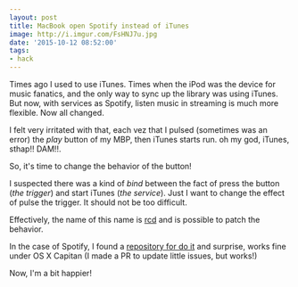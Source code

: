 ```yaml
---
layout: post
title: MacBook open Spotify instead of iTunes
image: http://i.imgur.com/FsHNJ7u.jpg
date: '2015-10-12 08:52:00'
tags:
- hack
---
```


Times ago I used to use iTunes. Times when the iPod was the device for music fanatics, and the only way to sync up the library was using iTunes. But now, with services as Spotify, listen music in streaming is much more flexible. Now all changed.

I felt very irritated with that, each vez that I pulsed (sometimes was an error) the *play* button of my MBP, then iTunes starts run. oh my god, iTunes, sthap!! DAM!!.

So, it's time to change the behavior of the button!

I suspected there was a kind of *bind* between the fact of press the button (*the trigger*) and start iTunes (*the service*). Just I want to change the effect of pulse the trigger. It should not be too difficult.

Effectively, the name of this name is [rcd](https://developer.apple.com/library/mac/documentation/Darwin/Reference/ManPages/man8/rcd.8.html) and is possible to patch the behavior.

In the case of Spotify, I found a [repository for do it](https://github.com/Kikobeats/spotify-rcd) and surprise, works fine under OS X Capitan (I made a PR to update little issues, but works!)

Now, I'm a bit happier! 